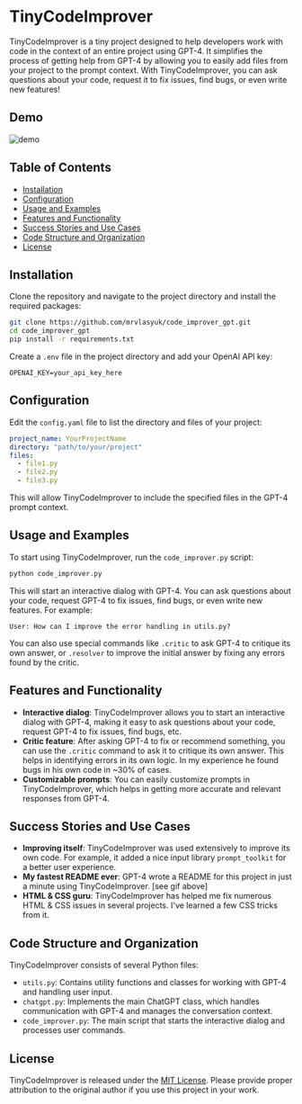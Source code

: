 # TinyCodeImprover

TinyCodeImprover is a tiny project designed to help developers work with code in the context of an entire project using GPT-4. It simplifies the process of getting help from GPT-4 by allowing you to easily add files from your project to the prompt context. With TinyCodeImprover, you can ask questions about your code, request it to fix issues, find bugs, or even write new features!

## Demo

![demo](https://github.com/mrvlasyuk/mrvlasyuk.github.io/raw/main/assets/code_gif.gif)

## Table of Contents

- [Installation](#installation)
- [Configuration](#configuration)
- [Usage and Examples](#usage-and-examples)
- [Features and Functionality](#features-and-functionality)
- [Success Stories and Use Cases](#success-stories-and-use-cases)
- [Code Structure and Organization](#code-structure-and-organization)
- [License](#license)

## Installation

Clone the repository and navigate to the project directory and install the required packages:

```bash
git clone https://github.com/mrvlasyuk/code_improver_gpt.git
cd code_improver_gpt
pip install -r requirements.txt
```

Create a `.env` file in the project directory and add your OpenAI API key:

```
OPENAI_KEY=your_api_key_here
```

## Configuration

Edit the `config.yaml` file to list the directory and files of your project:

```yaml
project_name: YourProjectName
directory: "path/to/your/project"
files:
  - file1.py
  - file2.py
  - file3.py
```

This will allow TinyCodeImprover to include the specified files in the GPT-4 prompt context.

## Usage and Examples

To start using TinyCodeImprover, run the `code_improver.py` script:

```bash
python code_improver.py
```

This will start an interactive dialog with GPT-4. You can ask questions about your code, request GPT-4 to fix issues, find bugs, or even write new features. For example:

```
User: How can I improve the error handling in utils.py?
```

You can also use special commands like `.critic` to ask GPT-4 to critique its own answer, or `.resolver` to improve the initial answer by fixing any errors found by the critic.

## Features and Functionality

- **Interactive dialog**: TinyCodeImprover allows you to start an interactive dialog with GPT-4, making it easy to ask questions about your code, request GPT-4 to fix issues, find bugs, etc.
- **Critic feature**: After asking GPT-4 to fix or recommend something, you can use the `.critic` command to ask it to critique its own answer. This helps in identifying errors in its own logic. In my experience he found bugs in his own code in ~30% of cases.
- **Customizable prompts**: You can easily customize prompts in TinyCodeImprover, which helps in getting more accurate and relevant responses from GPT-4.

## Success Stories and Use Cases

- **Improving itself**: TinyCodeImprover was used extensively to improve its own code. For example, it added a nice input library `prompt_toolkit` for a better user experience.
- **My fastest README ever**: GPT-4 wrote a README for this project in just a minute using TinyCodeImprover. [see gif above]
- **HTML & CSS guru**: TinyCodeImprover has helped me fix numerous HTML & CSS issues in several projects. I've learned a few CSS tricks from it.

## Code Structure and Organization

TinyCodeImprover consists of several Python files:

- `utils.py`: Contains utility functions and classes for working with GPT-4 and handling user input.
- `chatgpt.py`: Implements the main ChatGPT class, which handles communication with GPT-4 and manages the conversation context.
- `code_improver.py`: The main script that starts the interactive dialog and processes user commands.

## License

TinyCodeImprover is released under the [MIT License](LICENSE). Please provide proper attribution to the original author if you use this project in your work.
